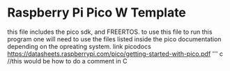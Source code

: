 # Raspberry Pi Pico W Template
this file includes the pico sdk, and FREERTOS.
to use this file
to run this program one will need to use the files listed inside the pico documentation
depending on the opreating system.
link picodocs https://datasheets.raspberrypi.com/pico/getting-started-with-pico.pdf
''' c
//this would be how to do a comment in C
